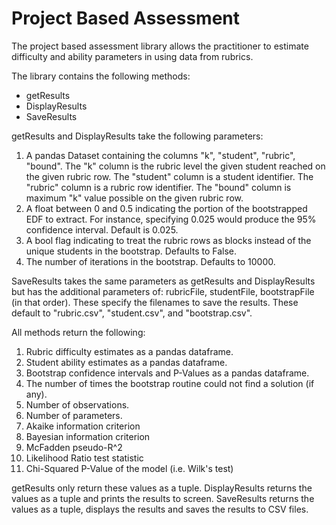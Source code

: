 # Project Based Assessment 

The project based assessment library allows the practitioner to estimate difficulty and ability parameters in using data from rubrics. 

The library contains the following methods:

* getResults
* DisplayResults
* SaveResults

getResults and DisplayResults take the following parameters: 

1. A pandas Dataset containing the columns "k", "student", "rubric", "bound".  The "k" column is the rubric level the given student reached on the given rubric row. The "student" column is a student identifier. The "rubric" column is a rubric row identifier. The "bound" column is maximum "k" value possible on the given rubric row.
2. A float between 0 and 0.5 indicating the portion of the bootstrapped EDF to extract.  For instance, specifying 0.025 would produce the 95% confidence interval. Default is 0.025.
3. A bool flag indicating to treat the rubric rows as blocks instead of the unique students in the bootstrap.  Defaults to False.
4. The number of iterations in the bootstrap.  Defaults to 10000.

SaveResults takes the same parameters as getResults and DisplayResults but has the additional parameters of: rubricFile, studentFile, bootstrapFile (in that order).  These specify the filenames to save the results.  These default to "rubric.csv", "student.csv", and "bootstrap.csv".

All methods return the following:

1. Rubric difficulty estimates as a pandas dataframe.
2. Student ability estimates as a pandas dataframe.
3. Bootstrap confidence intervals and P-Values as a pandas dataframe.
4. The number of times the bootstrap routine could not find a solution (if any).
5. Number of observations.
6. Number of parameters.
7. Akaike information criterion
8. Bayesian information criterion
9. McFadden pseudo-R^2
10. Likelihood Ratio test statistic
11. Chi-Squared P-Value of the model (i.e. Wilk's test)

getResults only return these values as a tuple.  DisplayResults returns the values as a tuple and prints the results to screen.  SaveResults returns the values as a tuple, displays the results and saves the results to CSV files.